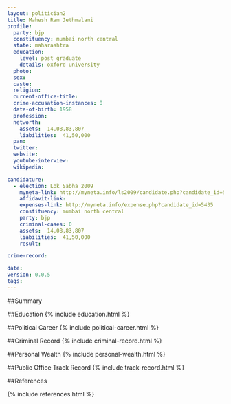 ```yaml
---
layout: politician2
title: Mahesh Ram Jethmalani
profile: 
  party: bjp
  constituency: mumbai north central
  state: maharashtra
  education: 
    level: post graduate
    details: oxford university
  photo: 
  sex: 
  caste: 
  religion: 
  current-office-title: 
  crime-accusation-instances: 0
  date-of-birth: 1958
  profession: 
  networth: 
    assets:  14,08,83,807
    liabilities:  41,50,000
  pan: 
  twitter: 
  website: 
  youtube-interview: 
  wikipedia: 

candidature: 
  - election: Lok Sabha 2009
    myneta-link: http://myneta.info/ls2009/candidate.php?candidate_id=5435
    affidavit-link: 
    expenses-link: http://myneta.info/expense.php?candidate_id=5435
    constituency: mumbai north central 
    party: bjp
    criminal-cases: 0
    assets:  14,08,83,807
    liabilities:  41,50,000
    result:  

crime-record: 

date: 
version: 0.0.5
tags: 
---
```

##Summary


##Education
{% include education.html %}


##Political Career
{% include political-career.html %}


##Criminal Record
{% include criminal-record.html %}


##Personal Wealth
{% include personal-wealth.html %}


##Public Office Track Record
{% include track-record.html %}


##References


{% include references.html %}